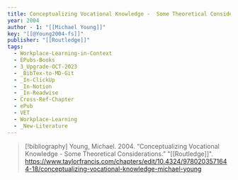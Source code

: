 ```yaml
---
title: Conceptualizing Vocational Knowledge -  Some Theoretical Considerations
year: 2004
author - 1: "[[Michael Young]]"
key: "[[@Young2004-fs]]"
publisher: "[[Routledge]]"
tags:
  - Workplace-Learning-in-Context
  - EPubs-Books
  - 3_Upgrade-OCT-2023
  - _BibTex-to-MD-Git
  - _In-ClickUp
  - _In-Notion
  - _In-Readwise
  - Cross-Ref-Chapter
  - ePub
  - VET
  - Workplace-Learning
  - _New-Literature
---
```


> [!bibliography]
> Young, Michael. 2004. “Conceptualizing Vocational Knowledge -  Some Theoretical Considerations.” "[[Routledge]]". https://www.taylorfrancis.com/chapters/edit/10.4324/9780203571644-18/conceptualizing-vocational-knowledge-michael-young